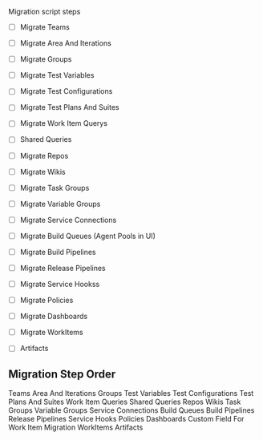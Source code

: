 
Migration script steps
- [ ] Migrate Teams
- [ ] Migrate Area And Iterations
- [ ] Migrate Groups
- [ ] Migrate Test Variables
- [ ] Migrate Test Configurations
- [ ] Migrate Test Plans And Suites
- [ ] Migrate Work Item Querys
- [ ] Shared Queries
- [ ] Migrate Repos
- [ ] Migrate Wikis
- [ ] Migrate Task Groups
- [ ] Migrate Variable Groups
- [ ] Migrate Service Connections
- [ ] Migrate Build Queues (Agent Pools in UI)
- [ ] Migrate Build Pipelines
- [ ] Migrate Release Pipelines
- [ ] Migrate Service Hookss
- [ ] Migrate Policies
- [ ] Migrate Dashboards
- [ ] Migrate WorkItems
- [ ] Artifacts



Migration Step Order 
--------------------
Teams
Area And Iterations
Groups
Test Variables
Test Configurations
Test Plans And Suites
Work Item Queries
Shared Queries
Repos
Wikis
Task Groups
Variable Groups
Service Connections
Build Queues
Build Pipelines
Release Pipelines
Service Hooks
Policies
Dashboards
Custom Field For Work Item Migration
WorkItems
Artifacts







